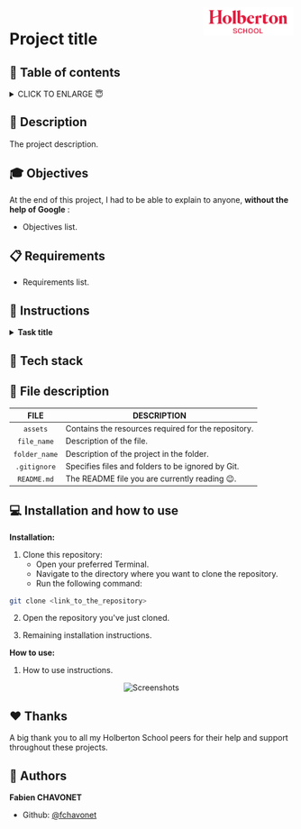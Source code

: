 <img height="50px" align="right" src="https://raw.githubusercontent.com/fchavonet/fchavonet/main/assets/images/logo-holberton_school.png" alt="Holberton School logo">

# Project title

## 🔖 Table of contents

<details>
    <summary>
        CLICK TO ENLARGE 😇
    </summary>
    📄 <a href="#description">Description</a>
    <br>
    🎓 <a href="#objectives">Objectives</a>
    <br>
    📋 <a href="#requirements">Requirements</a>
    <br>
    📝 <a href="#instructions">Instructions</a>
    <br>
    🔨 <a href="#tech-stack">Tech stack</a>
    <br>
    📂 <a href="#files-description">Files description</a>
    <br>
    💻 <a href="#installation_and_how_to_use">Installation and how to use</a>
    <br>
    ♥️ <a href="#thanks">Thanks</a>
    <br>
    👷 <a href="#authors">Authors</a>
</details>

## 📄 <span id="description">Description</span>

The project description.

## 🎓 <span id="objectives">Objectives</span>

At the end of this project, I had to be able to explain to anyone, **without the help of Google** :

- Objectives list.

## 📋 <span id="requirements">Requirements</span>

- Requirements list.

## 📝 <span id="instructions">Instructions</span>

<details>
	<summary>
		<b>Task title</b>
	</summary>
	<br>

Task instructions.

#
**Repo:**
- GitHub repository: `repository_name`.
- Directory: `directory_name`.
- File: `file_name`.
<hr>
</details>

## 🔨 <span id="tech-stack">Tech stack</span>

<p align="left">
</p>

## 📂 <span id="files-description">File description</span>

| **FILE**      | **DESCRIPTION**                                     |
| :-----------: | --------------------------------------------------- |
| `assets`      | Contains the resources required for the repository. |
| `file_name`   | Description of the file.                            |
| `folder_name` | Description of the project in the folder.           |
| `.gitignore`  | Specifies files and folders to be ignored by Git.   |
| `README.md`   | The README file you are currently reading 😉.       |

## 💻 <span id="installation_and_how_to_use">Installation and how to use</span>

**Installation:**

1. Clone this repository:
    - Open your preferred Terminal.
    - Navigate to the directory where you want to clone the repository.
    - Run the following command:

```bash
git clone <link_to_the_repository>
```

2. Open the repository you've just cloned.

3. Remaining installation instructions.

**How to use:**

1. How to use instructions.

<p align="center">
    <picture>
        <source media="(prefers-color-scheme: dark)" srcset="">
        <source media="(prefers-color-scheme: light)" srcset="">
        <img src="" alt="Screenshots">
    </picture>
</p>

## ♥️ <span id="thanks">Thanks</span>

A big thank you to all my Holberton School peers for their help and support throughout these projects.

## 👷 <span id="authors">Authors</span>

**Fabien CHAVONET**
- Github: [@fchavonet](https://github.com/fchavonet)
